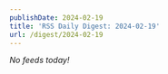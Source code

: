 ```yaml
---
publishDate: 2024-02-19
title: 'RSS Daily Digest: 2024-02-19'
url: /digest/2024-02-19
---
```


_No feeds today!_
